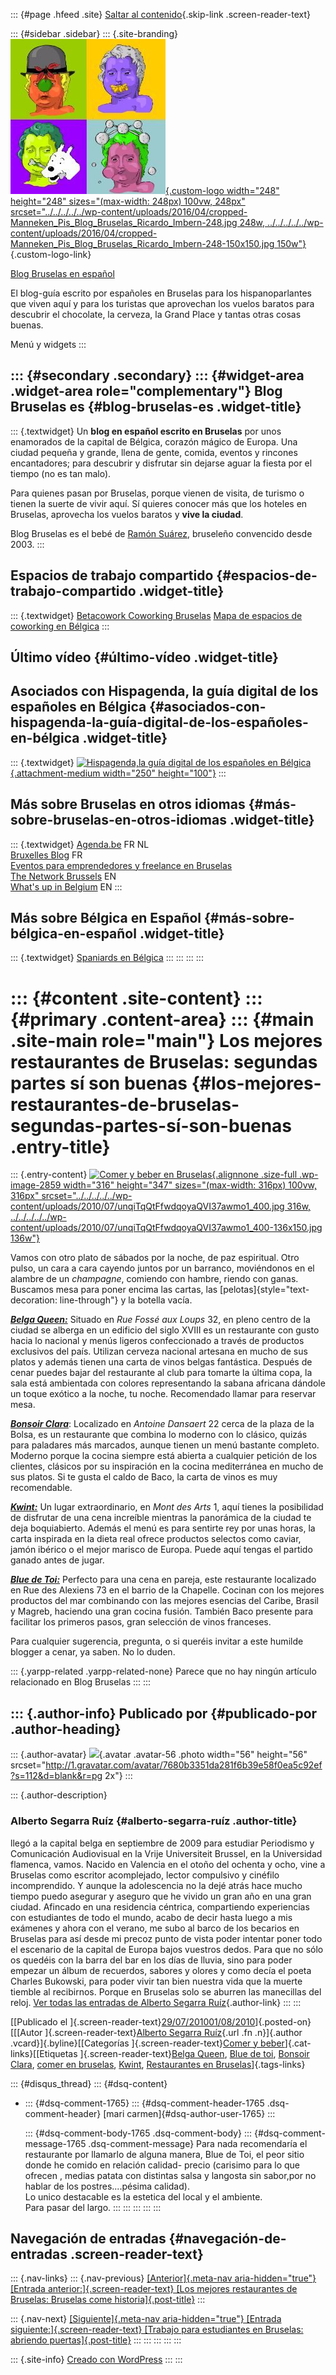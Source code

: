 ::: {#page .hfeed .site}
[Saltar al
contenido](../../../../../index.html?p=2858#content){.skip-link
.screen-reader-text}

::: {#sidebar .sidebar}
::: {.site-branding}
[![](../../../../../wp-content/uploads/2016/04/cropped-Manneken_Pis_Blog_Bruselas_Ricardo_Imbern-248.jpg){.custom-logo
width="248" height="248" sizes="(max-width: 248px) 100vw, 248px"
srcset="../../../../../wp-content/uploads/2016/04/cropped-Manneken_Pis_Blog_Bruselas_Ricardo_Imbern-248.jpg 248w, ../../../../../wp-content/uploads/2016/04/cropped-Manneken_Pis_Blog_Bruselas_Ricardo_Imbern-248-150x150.jpg 150w"}](../../../../../index.html){.custom-logo-link}

[Blog Bruselas en español](../../../../../index.html)

El blog-guía escrito por españoles en Bruselas para los hispanoparlantes
que viven aquí y para los turistas que aprovechan los vuelos baratos
para descubrir el chocolate, la cerveza, la Grand Place y tantas otras
cosas buenas.

Menú y widgets
:::

::: {#secondary .secondary}
::: {#widget-area .widget-area role="complementary"}
Blog Bruselas es {#blog-bruselas-es .widget-title}
----------------

::: {.textwidget}
Un **blog en español escrito en Bruselas** por unos enamorados de la
capital de Bélgica, corazón mágico de Europa. Una ciudad pequeña y
grande, llena de gente, comida, eventos y rincones encantadores; para
descubrir y disfrutar sin dejarse aguar la fiesta por el tiempo (no es
tan malo).

Para quienes pasan por Bruselas, porque vienen de visita, de turismo o
tienen la suerte de vivir aquí. Sí quieres conocer más que los hoteles
en Bruselas, aprovecha los vuelos baratos y **vive la ciudad**.

Blog Bruselas es el bebé de [Ramón Suárez](http://www.ramonsuarez.com),
bruseleño convencido desde 2003.
:::

Espacios de trabajo compartido {#espacios-de-trabajo-compartido .widget-title}
------------------------------

::: {.textwidget}
[Betacowork Coworking Bruselas](http://www.betacowork.com) [Mapa de
espacios de coworking en Bélgica](http://coworkingbelgium.com)
:::

Último vídeo {#último-vídeo .widget-title}
------------

Asociados con Hispagenda, la guía digital de los españoles en Bélgica {#asociados-con-hispagenda-la-guía-digital-de-los-españoles-en-bélgica .widget-title}
---------------------------------------------------------------------

::: {.textwidget}
[![Hispagenda,la guía digital de los españoles en
Bélgica](../../../../../wp-content/uploads/2010/04/Hispagenda-250px.gif "Hispagenda, la guía digital de los españoles en Bélgica"){.attachment-medium
width="250" height="100"}](http://www.hispagenda.com)
:::

Más sobre Bruselas en otros idiomas {#más-sobre-bruselas-en-otros-idiomas .widget-title}
-----------------------------------

::: {.textwidget}
[Agenda.be](http://www.agenda.be) FR NL\
[Bruxelles Blog](http://www.bxlblog.be/) FR\
[Eventos para emprendedores y freelance en
Bruselas](http://www.betacowork.com/events/)\
[The Network
Brussels](http://groups.yahoo.com/group/TheNetworkBrussels/) EN\
[What\'s up in Belgium](http://www.whatsupin.be/) EN
:::

Más sobre Bélgica en Español {#más-sobre-bélgica-en-español .widget-title}
----------------------------

::: {.textwidget}
[Spaniards en Bélgica](http://www.spaniards.es/paises/belgica)
:::
:::
:::
:::

::: {#content .site-content}
::: {#primary .content-area}
::: {#main .site-main role="main"}
Los mejores restaurantes de Bruselas: segundas partes sí son buenas {#los-mejores-restaurantes-de-bruselas-segundas-partes-sí-son-buenas .entry-title}
===================================================================

::: {.entry-content}
[![Comer y beber en
Bruselas](../../../../../wp-content/uploads/2010/07/unqiTqQtFfwdqoyaQVI37awmo1_400.jpg){.alignnone
.size-full .wp-image-2859 width="316" height="347"
sizes="(max-width: 316px) 100vw, 316px"
srcset="../../../../../wp-content/uploads/2010/07/unqiTqQtFfwdqoyaQVI37awmo1_400.jpg 316w, ../../../../../wp-content/uploads/2010/07/unqiTqQtFfwdqoyaQVI37awmo1_400-136x150.jpg 136w"}](http://ffffound.com/image/1d88a222b9777c9a3294876d5ad4f53110a63b59)

Vamos con otro plato de sábados por la noche, de paz espiritual. Otro
pulso, un cara a cara cayendo juntos por un barranco, moviéndonos en el
alambre de un *champagne*, comiendo con hambre, riendo con ganas.
Buscamos mesa para poner encima las cartas, las
[pelotas]{style="text-decoration: line-through"} y la botella vacía.

***[Belga Queen:](http://www.belgaqueen.be/default.asp)*** Situado en
*Rue Fossé aux Loups* 32, en pleno centro de la ciudad se alberga en un
edificio del siglo XVIII es un restaurante con gusto hacia lo nacional y
menús ligeros confeccionado a través de productos exclusivos del país.
Utilizan cerveza nacional artesana en mucho de sus platos y además
tienen una carta de vinos belgas fantástica. Después de cenar puedes
bajar del restaurante al club para tomarte la última copa, la sala está
ambientada con colores representando la sabana africana dándole un toque
exótico a la noche, tu noche. Recomendado llamar para reservar mesa.

***[Bonsoir Clara](http://www.bonsoirclara.com/)***: Localizado en
*Antoine Dansaert* 22 cerca de la plaza de la Bolsa, es un restaurante
que combina lo moderno con lo clásico, quizás para paladares más
marcados, aunque tienen un menú bastante completo. Moderno porque la
cocina siempre está abierta a cualquier petición de los clientes,
clásicos por su inspiración en la cocina mediterránea en mucho de sus
platos. Si te gusta el caldo de Baco, la carta de vinos es muy
recomendable.

***[Kwint:](http://kwintbrussels.com/index.html)*** Un lugar
extraordinario, en *Mont des Arts* 1, aquí tienes la posibilidad de
disfrutar de una cena increíble mientras la panorámica de la ciudad te
deja boquiabierto. Además el menú es para sentirte rey por unas horas,
la carta inspirada en la dieta real ofrece productos selectos como
caviar, jamón ibérico o el mejor marisco de Europa. Puede aquí tengas el
partido ganado antes de jugar.

***[Blue de Toi:](http://www.bleudetoi.be/index.cfm)*** Perfecto para
una cena en pareja, este restaurante localizado en Rue des Alexiens 73
en el barrio de la Chapelle. Cocinan con los mejores productos del mar
combinando con las mejores esencias del Caribe, Brasil y Magreb,
haciendo una gran cocina fusión. También Baco presente para facilitar
los primeros pasos, gran selección de vinos franceses.

Para cualquier sugerencia, pregunta, o si queréis invitar a este humilde
blogger a cenar, ya saben. No lo duden.

::: {.yarpp-related .yarpp-related-none}
Parece que no hay ningún artículo relacionado en Blog Bruselas
:::
:::

::: {.author-info}
Publicado por {#publicado-por .author-heading}
-------------

::: {.author-avatar}
![](http://1.gravatar.com/avatar/7680b3351da281f6b39e58f0ea5c92ef?s=56&d=blank&r=pg){.avatar
.avatar-56 .photo width="56" height="56"
srcset="http://1.gravatar.com/avatar/7680b3351da281f6b39e58f0ea5c92ef?s=112&d=blank&r=pg 2x"}
:::

::: {.author-description}
### Alberto Segarra Ruíz {#alberto-segarra-ruíz .author-title}

llegó a la capital belga en septiembre de 2009 para estudiar Periodismo
y Comunicación Audiovisual en la Vrije Universiteit Brussel, en la
Universidad flamenca, vamos. Nacido en Valencia en el otoño del ochenta
y ocho, vine a Bruselas como escritor acomplejado, lector compulsivo y
cinéfilo incomprendido. Y aunque la adolescencia no la dejé atrás hace
mucho tiempo puedo asegurar y aseguro que he vivido un gran año en una
gran ciudad. Afincado en una residencia céntrica, compartiendo
experiencias con estudiantes de todo el mundo, acabo de decir hasta
luego a mis exámenes y ahora con el verano, me subo al barco de los
becarios en Bruselas para así desde mi precoz punto de vista poder
intentar poner todo el escenario de la capital de Europa bajos vuestros
dedos. Para que no sólo os quedéis con la barra del bar en los días de
lluvia, sino para poder empezar un álbum de recuerdos, sabores y olores
y como decía el poeta Charles Bukowski, para poder vivir tan bien
nuestra vida que la muerte tiemble al recibirnos. Porque en Bruselas
solo se aburren las manecillas del reloj. [Ver todas las entradas de
Alberto Segarra
Ruíz](../../../../author/albertosegarraruiz/index.html){.author-link}
:::
:::

[[Publicado el
]{.screen-reader-text}[29/07/201001/08/2010](../../../../../index.html?p=2858)]{.posted-on}[[[Autor
]{.screen-reader-text}[Alberto Segarra
Ruíz](../../../../author/albertosegarraruiz/index.html){.url .fn
.n}]{.author .vcard}]{.byline}[[Categorías ]{.screen-reader-text}[Comer
y
beber](../../../../category/comer-y-beber/index.html)]{.cat-links}[[Etiquetas
]{.screen-reader-text}[Belga
Queen](../../../../tag/belga-queen/index.html), [Blue de
toi](../../../../tag/blue-de-toi/index.html), [Bonsoir
Clara](../../../../tag/bonsoir-clara/index.html), [comer en
bruselas](../../../../tag/comer-en-bruselas/index.html),
[Kwint](../../../../tag/kwint/index.html), [Restaurantes en
Bruselas](../../../../tag/restaurantes-en-bruselas/index.html)]{.tags-links}

::: {#disqus_thread}
::: {#dsq-content}
-   ::: {#dsq-comment-1765}
    ::: {#dsq-comment-header-1765 .dsq-comment-header}
    [mari carmen]{#dsq-author-user-1765}
    :::

    ::: {#dsq-comment-body-1765 .dsq-comment-body}
    ::: {#dsq-comment-message-1765 .dsq-comment-message}
    Para nada recomendaría el restaurante por llamarlo de alguna manera,
    Blue de Toi, el peor sitio donde he comido en relación calidad-
    precio (carisimo para lo que ofrecen , medias patata con distintas
    salsa y langosta sin sabor,por no hablar de los postres....pésima
    calidad).\
    Lo unico destacable es la estetica del local y el ambiente.\
    Para pasar del largo.
    :::
    :::
    :::
:::
:::

Navegación de entradas {#navegación-de-entradas .screen-reader-text}
----------------------

::: {.nav-links}
::: {.nav-previous}
[[Anterior]{.meta-nav aria-hidden="true"} [Entrada
anterior:]{.screen-reader-text} [Los mejores restaurantes de Bruselas:
Bruselas come historia]{.post-title}](../../../../../index.html?p=2850)
:::

::: {.nav-next}
[[Siguiente]{.meta-nav aria-hidden="true"} [Entrada
siguiente:]{.screen-reader-text} [Trabajo para estudiantes en Bruselas:
abriendo puertas]{.post-title}](../../../../../index.html?p=2867)
:::
:::
:::
:::
:::

::: {.site-info}
[Creado con WordPress](https://es.wordpress.org/)
:::
:::
